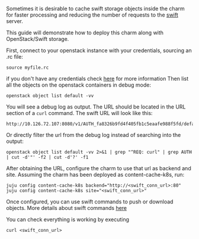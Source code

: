 Sometimes it is desirable to cache swift storage objects inside the charm for faster processing and reducing the number of requests to the [swift](https://docs.openstack.org/swift/latest/) server.

This guide will demonstrate how to deploy this charm along with OpenStack/Swift storage.

First, connect to your openstack instance with your credentials, sourcing an .rc file:
```
source myfile.rc
```
if you don't have any credentials check [here](https://docs.openstack.org/zh_CN/user-guide/common/cli-set-environment-variables-using-openstack-rc.html) for more information
Then list all the objects on the openstack containers in debug mode:
```
openstack object list default -vv
```
You will see a debug log as output. The URL should be located in the URL section of a `curl` command. The swift URL will look like this:
```
http://10.126.72.107:8080/v1/AUTH_fa8326b9fd4f405fb1c5eaafe988f5fd/default
```
Or directly filter the url from the debug log instead of searching into the output:
```
openstack object list default -vv 2>&1 | grep "^REQ: curl" | grep AUTH | cut -d'"' -f2 | cut -d'?' -f1
```
After obtaining the URL, configure the charm to use that url as backend and site. Assuming the charm has been deployed as content-cache-k8s, run:
```
juju config content-cache-k8s backend="http://<swift_conn_url>:80"
juju config content-cache-k8s site="<swift_conn_url>"
```
Once configured, you can use swift commands to push or download objects. More details about swift commands [here](https://docs.openstack.org/ocata/cli-reference/swift.html)

You can check everything is working by executing
```
curl <swift_conn_url>
```